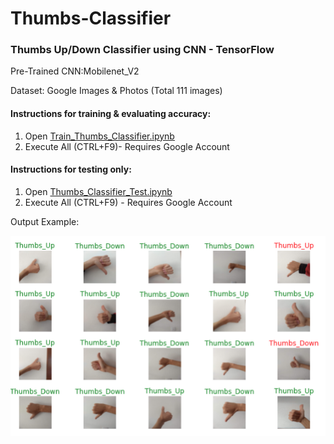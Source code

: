 # Thumbs-Classifier
### Thumbs Up/Down Classifier using CNN - TensorFlow
Pre-Trained CNN:Mobilenet_V2

Dataset: Google Images & Photos (Total 111 images)

#### Instructions for training & evaluating accuracy:
1. Open [Train_Thumbs_Classifier.ipynb](https://colab.research.google.com/github/Eximmius/Thumbs-Classifier/blob/master/Train_Thumbs_Classifier.ipynb)
2. Execute All (CTRL+F9)- Requires Google Account


#### Instructions for testing only:
1. Open [Thumbs_Classifier_Test.ipynb](https://colab.research.google.com/github/Eximmius/Thumbs-Classifier/blob/master/Thumbs_Classifier_Test.ipynb)
2. Execute All (CTRL+F9) - Requires Google Account


Output Example:

![alt text](https://github.com/Eximmius/Thumbs-Classifier/raw/master/Output/output.png "Output")
